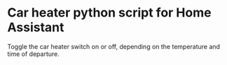 # Car heater python script for Home Assistant

Toggle the car heater switch on or off, depending on the temperature and time of departure.